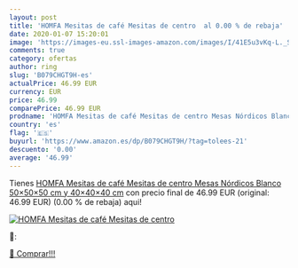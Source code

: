 ```yaml
---
layout: post
title: 'HOMFA Mesitas de café Mesitas de centro  al 0.00 % de rebaja'
date: 2020-01-07 15:20:01
image: 'https://images-eu.ssl-images-amazon.com/images/I/41E5u3vKq-L._SL200_.jpg'
comments: true
category: ofertas
author: ring
slug: 'B079CHGT9H-es'
actualPrice: 46.99 EUR
currency: EUR
price: 46.99
comparePrice: 46.99 EUR
prodname: 'HOMFA Mesitas de café Mesitas de centro Mesas Nórdicos Blanco  50×50×50 cm y 40×40×40 cm'
country: 'es'
flag: '🇪🇸'
buyurl: 'https://www.amazon.es/dp/B079CHGT9H/?tag=tolees-21'
descuento: '0.00'
average: '46.99'
---
```


Tienes [HOMFA Mesitas de café Mesitas de centro Mesas Nórdicos Blanco  50×50×50 cm y 40×40×40 cm](https://www.amazon.es/dp/B079CHGT9H/?tag=tolees-21) con precio final de  46.99 EUR (original: 46.99 EUR) (0.00 %  de rebaja) aqui!

[![HOMFA Mesitas de café Mesitas de centro ](https://images-eu.ssl-images-amazon.com/images/I/41E5u3vKq-L._SL200_.jpg)](https://www.amazon.es/dp/B079CHGT9H/?tag=tolees-21)

🔎:


[🛒 Comprar!!!](https://www.amazon.es/dp/B079CHGT9H/?tag=tolees-21)
